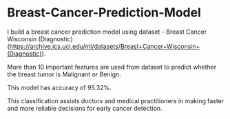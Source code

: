 # Breast-Cancer-Prediction-Model
I build a breast cancer prediction model using dataset - Breast Cancer Wisconsin (Diagnostic)(https://archive.ics.uci.edu/ml/datasets/Breast+Cancer+Wisconsin+(Diagnostic)).

More than 10 important features are used from dataset to predict whether the breast tumor is Malignant or Benign.

This model has accuracy of 95.32%.

This classification assists doctors and medical practitioners in making faster and more reliable decisions for early cancer detection. 
